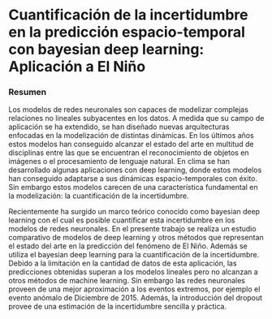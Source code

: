 # Cuantificación de la incertidumbre en la predicción espacio-temporal con bayesian deep learning: Aplicación a El Niño

### Resumen
Los modelos de redes neuronales son capaces de modelizar complejas relaciones no lineales subyacentes en los datos. A medida que su campo de aplicación se ha extendido, se han diseñado nuevas arquitecturas enfocadas en la modelización de distintas dinámicas. En los últimos años estos modelos han conseguido alcanzar el estado del arte en multitud de disciplinas entre las que se encuentran el reconocimiento de objetos en imágenes o el procesamiento de lenguaje natural. En clima se han desarrollado algunas aplicaciones con deep learning, donde estos modelos han conseguido adaptarse a sus dinámicas espacio-temporales con éxito. Sin embargo estos modelos carecen de una caracterı́stica fundamental en la modelización: la cuantificación de la incertidumbre.

Recientemente ha surgido un marco teórico conocido como bayesian deep learning con el cual es posible cuantificar esta incertidumbre en los modelos de redes neuronales. En el presente trabajo se realiza un estudio comparativo de modelos de deep learning y otros métodos que representan el estado del arte en la predicción del fenómeno de El Niño. Además se utiliza el bayesian deep learning para la cuantificación de la incertidumbre. Debido a la limitación en la cantidad de datos de esta aplicación, las predicciones obtenidas superan a los modelos lineales pero no alcanzan a otros métodos de machine learning. Sin embargo las redes neuronales proveen de una mejor aproximación a los eventos extremos, por ejemplo el evento anómalo de Diciembre de 2015. Además, la introducción del dropout provee de una estimación de la incertidumbre sencilla y práctica.
